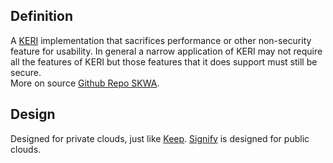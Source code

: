 ## Definition
A [KERI](keri.md) implementation that sacrifices performance or other non-security feature for usability. In general a narrow application of KERI may not require all the features of KERI but those features that it does support must still be secure.\
More on source [Github Repo SKWA](https://github.com/WebOfTrust/skwa).

## Design
Designed for private clouds, just like [Keep](Keep.md). [Signify](signify.md) is designed for public clouds.
